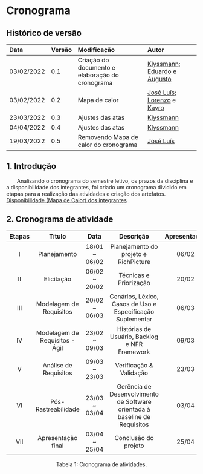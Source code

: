 # Cronograma

## Histórico de versão

|    Data    | Versão |                Modificação                |       Autor        |
| :-------- | :---- | :--------------------------------------- | :---------------- |
| 03/02/2022 |  0.1   | Criação do documento e elaboração do cronograma |  [Klyssmann](https://github.com/klyssmannoliveira); [Eduardo](https://github.com/eduardo-github) e [Augusto](https://github.com/augusto-github)     |
| 03/02/2022 | 0.2 | Mapa de calor | [José Luís](https://github.com/joseluis-rt); [Lorenzo](lorenzo-github) e [Kayro](kayro-github) |
| 23/03/2022 |  0.3   | Ajustes das atas |  [Klyssmann](https://github.com/klyssmannoliveira) |
| 04/04/2022 |  0.4   | Ajustes das atas |  [Klyssmann](https://github.com/klyssmannoliveira) |
| 19/03/2022 | 0.5 | Removendo Mapa de calor do cronograma | [José Luís](https://github.com/joseluis-rt) |



## 1. Introdução

&emsp;&emsp;Analisando o cronograma do semestre letivo, os prazos da disciplina e a disponibilidade dos integrantes, foi criado um cronograma dividido em etapas para a realização das atividades e criação dos artefatos. [Disponibilidade (Mapa de Calor) dos integrantes](https://requisitos-de-software.github.io/2021.2-PontoFacil/planejamento/disponibilidade/) .

## 2. Cronograma de atividade

<center>

| Etapas | Título       | Data                                           | Descrição        | Apresentação        | Ata |
| :------: | :----------: | :---------------------------------------------------: | :------------: | :------------: | :-------: |
| I    | Planejamento | 18/01 ~ 06/02 | Planejamento do projeto e RichPicture | 06/02 | [Ata 1](https://requisitos-de-software.github.io/2021.2-PontoFacil/atas/29012022/) e [Ata 2](https://requisitos-de-software.github.io/2021.2-PontoFacil/atas/03022022/) |
| II    | Elicitação | 06/02 ~ 20/02 | Técnicas e Priorização | 20/02 |  [Ata 3](https://requisitos-de-software.github.io/2021.2-PontoFacil/atas/10022022/) |
| III    | Modelagem de Requisitos | 20/02 ~ 06/03 | Cenários, Léxico, Casos de Uso e Especificação Suplementar | 06/03 | [Ata 4](https://requisitos-de-software.github.io/2021.2-PontoFacil/atas/17022022/) e [Ata 5](https://requisitos-de-software.github.io/2021.2-PontoFacil/atas/24022022/) |
| IV    | Modelagem de Requisitos - Ágil | 23/02 ~ 09/03 | Histórias de Usuário, Backlog e NFR Framework | 09/03 | [Ata 6](https://requisitos-de-software.github.io/2021.2-PontoFacil/atas/03032022/) |
| V    | Análise de Requisitos | 09/03 ~ 23/03 | Verificação & Validação | 23/03 | [Ata 7](https://requisitos-de-software.github.io/2021.2-PontoFacil/atas/10032022/) |
| VI    | Pós-Rastreabilidade | 23/03 ~ 03/04 | Gerência de Desenvolvimento de Software orientada à baseline de Requisitos | 03/04 | [Ata 8](https://requisitos-de-software.github.io/2021.2-PontoFacil/atas/24032022/)  e  [Ata 9](https://requisitos-de-software.github.io/2021.2-PontoFacil/atas/31032022/) |
| VII    | Apresentação final | 03/04 ~ 25/04 | Conclusão do projeto | 25/04 | Definir |

<figcaption>Tabela 1: Cronograma de atividades.</figcaption>

</center>

